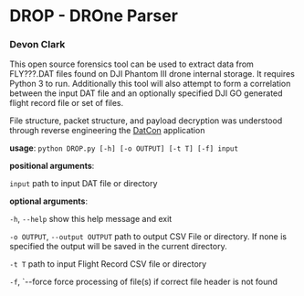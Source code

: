 # DROP - DROne Parser
### Devon Clark

This open source forensics tool can be used to extract data from FLY???.DAT files found on DJI Phantom III drone internal storage. It requires Python 3 to run. Additionally this tool will also attempt to form a correlation between the input DAT file and an optionally specified DJI GO generated flight record file or set of files.

File structure, packet structure, and payload decryption was understood through reverse engineering the [DatCon](https://datfile.net/) application

**usage**: `python DROP.py [-h] [-o OUTPUT] [-t T] [-f] input`

**positional arguments**:

  `input`               path to input DAT file or directory

**optional arguments**:

  `-h`, `--help`        show this help message and exit
  
  `-o OUTPUT`, `--output OUTPUT`
                        path to output CSV File or directory. If none is
                        specified the output will be saved in the current
                        directory.
                        
  `-t T`                path to input Flight Record CSV file or directory
  
  `-f`, `--force        force processing of file(s) if correct file header is
                        not found
